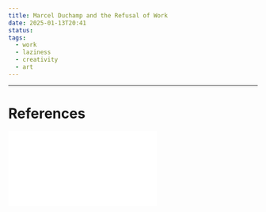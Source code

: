 ```yaml
---
title: Marcel Duchamp and the Refusal of Work
date: 2025-01-13T20:41
status: 
tags:
  - work
  - laziness
  - creativity
  - art
---
```


---
# References

![Marcel Duchamp and the Refusal of Work](Alejandro-Tamayo-Readings.pdf)